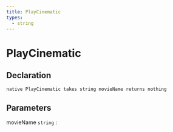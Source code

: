 ```yaml
---
title: PlayCinematic
types:
  - string
---
```


# PlayCinematic

## Declaration

```jass
native PlayCinematic takes string movieName returns nothing
```

## Parameters
movieName `string`
: 
